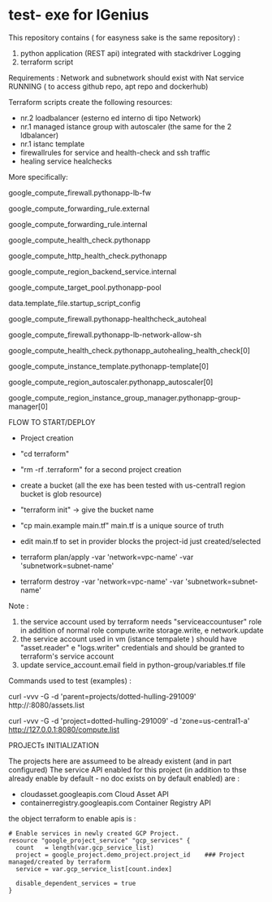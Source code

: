 # test- exe for IGenius

This repository contains ( for easyness sake is the same repository) :
1) python application (REST api) integrated with stackdriver Logging
2) terraform script 

Requirements : Network  and subnetwork should exist with Nat service RUNNING ( to access  github repo, apt repo and dockerhub)

Terraform scripts create the following resources:

 - nr.2 loadbalancer (esterno ed interno di tipo Network)
 - nr.1 managed istance group with autoscaler (the same for the 2 ldbalancer)
 - nr.1 istanc template
 - firewallrules for service and health-check and ssh traffic 
 - healing service healchecks

 More specifically:

 google_compute_firewall.pythonapp-lb-fw

 google_compute_forwarding_rule.external

 google_compute_forwarding_rule.internal

 google_compute_health_check.pythonapp

 google_compute_http_health_check.pythonapp

 google_compute_region_backend_service.internal

 google_compute_target_pool.pythonapp-pool

 data.template_file.startup_script_config

 google_compute_firewall.pythonapp-healthcheck_autoheal

 google_compute_firewall.pythonapp-lb-network-allow-sh

 google_compute_health_check.pythonapp_autohealing_health_check[0]

 google_compute_instance_template.pythonapp-template[0]

 google_compute_region_autoscaler.pythonapp_autoscaler[0]

 google_compute_region_instance_group_manager.pythonapp-group-manager[0]


 FLOW TO START/DEPLOY

- Project creation

- "cd terraform"

- "rm -rf .terraform"  for a second project creation

- create a bucket (all the exe has been tested with us-central1 region bucket is glob resource)

- "terraform init" -> give the bucket name

- "cp main.example  main.tf" main.tf is a unique source of truth 

- edit main.tf to set in provider blocks the project-id just created/selected

- terraform plan/apply  -var 'network=vpc-name' -var 'subnetwork=subnet-name'

- terraform destroy  -var 'network=vpc-name' -var 'subnetwork=subnet-name'

Note :
1) the service account used by terraform needs  "serviceaccountuser" role in addition of normal role compute.write storage.write, e network.update   
2) the service account used in vm (istance tempalete ) should have "asset.reader" e "logs.writer" credentials  and should be granted to terraform's service account
3) update service_account.email field in python-group/variables.tf file


Commands used to test (examples) :

curl -vvv -G -d 'parent=projects/dotted-hulling-291009' http://<ip addr >:8080/assets.list

curl -vvv -G -d 'project=dotted-hulling-291009' -d 'zone=us-central1-a' http://127.0.0.1:8080/compute.list

PROJECTs INITIALIZATION

The projects here are assumeed to be already existent (and in part configured)
The service API enabled for this project (in addition to thse already enable by default - no doc exists on by default enabled) are : 

- cloudasset.googleapis.com         Cloud Asset API
- containerregistry.googleapis.com  Container Registry API

 the object terraform to enable apis is :

```
# Enable services in newly created GCP Project.
resource "google_project_service" "gcp_services" {
  count   = length(var.gcp_service_list)
  project = google_project.demo_project.project_id    ### Project managed/created by terraform
  service = var.gcp_service_list[count.index]

  disable_dependent_services = true
}
```
